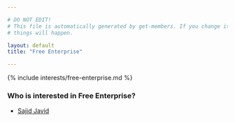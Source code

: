 ```yaml
---

# DO NOT EDIT!
# This file is automatically generated by get-members. If you change it, bad
# things will happen.

layout: default
title: "Free Enterprise"

---
```


{% include interests/free-enterprise.md %}

### Who is interested in Free Enterprise?


* [Sajid Javid](/members/sajid-javid.html)
